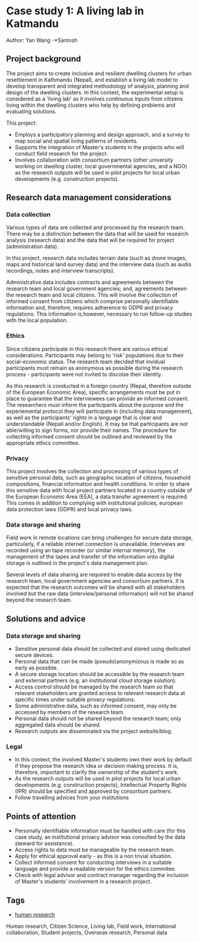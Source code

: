 # Case study 1: A living lab in Katmandu

Author: Yan Wang -*Santosh

## Project background

The project aims to create inclusive and resilient dwelling clusters for urban resettlement in Kathmandu (Nepal), and establish a living lab model to develop transparent and integrated methodology of analysis, planning and design of the dwelling clusters. In this context, the experimental setup is considered as a 'living lab' as it involves continuous inputs from citizens living within the dwelling clusters who help by defining problems and evaluating solutions. 

This project:
- Employs a participatory planning and design approach, and a survey to map social and spatial living patterns of residents. 
- Supports the integration of Master's students in the projects who will conduct field research for the project. 
- Involves collaboration with consortium partners (other university working on dwelling cluster, local governmental agencies, and a NGO) as the research outputs will be used in pilot projects for local urban developments (e.g. construction projects).

## Research data management considerations

### Data collection

Various types of data are collected and processed by the research team. There may be a distinction between the data that will be used for research analysis (research data) and the data that will be required for project (administration data).  

In this project, research data includes terrain data (such as drone images, maps and historical land survey data) and the interview data (such as audio recordings, notes and interview transcripts). 

Administrative data includes contracts and agreements between the research team and local government agencies; and, agreements between the research team and local citizens. This will involve the collection of informed consent from citizens which comprise personally identifiable information and, therefore, requires adherence to GDPR and privacy regulations. This information is,however, necessary to run follow-up studies with the local population.

### Ethics 

Since citizens participate in this research there are various ethical considerations. Participants may belong to 'risk' populations due to their social-economic status. The research team decided that invidual participants must remain as anonymous as possible during the research process - participants were not invited to discolse their identity.

As this research is conducted in a foreign country (Nepal, therefore outside of the European Economic Area), specific arrangements must be put in place to guarantee that the interviewees can provide an informed consent. The researchers must inform the participants about the purpose and the experiemental protocol they will participate in (including data management), as well as the participants' rights in a language that is clear and understandable (Nepali and/or English). It may be that participants are not able/willing to sign forms, nor provide their names. The procedure for collecting informed consent should be outlined and reviewed by the appropriate ethics committee. 

### Privacy 

This project involves the collection and processing of various types of sensitive personal data, such as geographic location of citizens, household compositions, financial information and health conditions. In order to share this sensitive data with local project partners located in a country outside of the European Economic Area (EEA), a data transfer agreement is required. This comes in addition to complying with institutional policies, european data protection laws (GDPR) and local privacy laws.

### Data storage and sharing

Field work in remote locations can bring challenges for secure data storage, particularly, if a reliable internet connection is unavailable. Interviews are recorded using an tape recorder (or similar internal memory), the management of the tapes and transfer of the information onto digital storage is outlined in the project's data management plan.

Several levels of data sharing are required to enable data access by the research team, local government agencies and consortium partners. It is expected that the research outcomes will be shared with all stakeholders involved but the raw data (interview/personal information) will not be shared beyond the research team.

## Solutions and advice

### Data storage and sharing

- Sensitive personal data should be collected and stored using dedicated secure devices. 
- Personal data that can be made (pseudo)anonymizous is made so as early as possible. 
- A secure storage location should be accessible by the research team and external partners (e.g. an institutional cloud storage solution).
- Access control should be managed by the research team so that relevant stakeholders are granted access to relevant research data at specific times under suitable privacy regulations.
- Some administrative data, such as informed consent, may only be accessed by members of the research team.
- Personal data should not be shared beyond the research team; only aggregated data should be shared.
- Research outputs are disseminated via the project website/blog.

### Legal 

- In this context, the involved Master's students own their work by default if they propose the research idea or decision making process. It is, therefore, important to clarify the ownership of the student's work. 
- As the research outputs will be used in pilot projects for local urban developments (e.g. construction projects), Intellectual Property Rights (IPR) should be specified and approved by consortium partners.
- Follow travelling advices from your institutions

## Points of attention

- Personally identifiable information must be handled with care (for this case study, an institutional privacy advisor was consulted by the data steward for assistance). 
- Access rights to data must be manageable by the research team.  
- Apply for ethical approval early - as this is a non trivial situation.
- Collect informed consent for conducting interviews in a suitable language and provide a readable version for the ethics commitee. 
- Check with legal advisor and contract manager regarding the inclusion of Master's students' involvement in a research project. 

## Tags 

- [human research](https://nzr.github.io/DS-BOK/search.html?q=human+research)

Human research, Citizen Science, Living lab, Field work, International collaboration, Student projects, Overseas research, Personal data  
